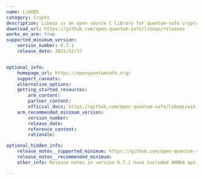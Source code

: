 ```yaml
---
name: LibOQS
category: Crypto
description: Liboqs is an open source C library for quantum-safe cryptographic algorithms.
download_url: https://github.com/open-quantum-safe/liboqs/releases
works_on_arm: true
supported_minimum_version:
    version_number: 0.7.1
    release_date: 2021/12/17


optional_info:
    homepage_url: https://openquantumsafe.org/
    support_caveats:
    alternative_options:
    getting_started_resources:
        arm_content:
        partner_content:
        official_docs: https://github.com/open-quantum-safe/liboqs/wiki/Platform-specific-notes-for-building-liboqs#benchmarking-on-armv8
    arm_recommended_minimum_version:
        version_number:
        release_date:
        reference_content:
        rationale:

optional_hidden_info:
    release_notes__supported_minimum: https://github.com/open-quantum-safe/liboqs/releases/tag/0.7.1
    release_notes__recommended_minimum:
    other_info: Release notes in version 0.7.1 have included ARM64 optimizations. This version gets built successfully on the Neoverse N1. Before v0.7.1, build failed on both AMD64 and ARM64 platforms.

---
```

